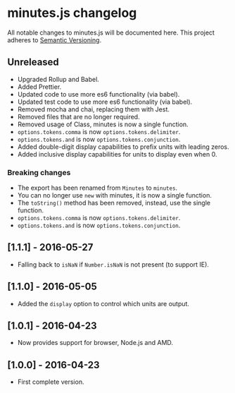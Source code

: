 # minutes.js changelog

All notable changes to minutes.js will be documented here. This project adheres to [Semantic Versioning](http://semver.org/).

## Unreleased

-   Upgraded Rollup and Babel.
-   Added Prettier.
-   Updated code to use more es6 functionality (via babel).
-   Updated test code to use more es6 functionality (via babel).
-   Removed mocha and chai, replacing them with Jest.
-   Removed files that are no longer required.
-   Removed usage of Class, minutes is now a single function.
-   `options.tokens.comma` is now `options.tokens.delimiter`.
-   `options.tokens.and` is now `options.tokens.conjunction`.
-   Added double-digit display capabilities to prefix units with leading zeros.
-   Added inclusive display capabilities for units to display even when 0.

### Breaking changes

-   The export has been renamed from `Minutes` to `minutes`.
-   You can no longer use `new` with minutes, it is now a single function.
-   The `toString()` method has been removed, instead, use the single function.
-   `options.tokens.comma` is now `options.tokens.delimiter`.
-   `options.tokens.and` is now `options.tokens.conjunction`.

## [1.1.1] - 2016-05-27

-   Falling back to `isNaN` if `Number.isNaN` is not present (to support IE).

## [1.1.0] - 2016-05-05

-   Added the `display` option to control which units are output.

## [1.0.1] - 2016-04-23

-   Now provides support for browser, Node.js and AMD.

## [1.0.0] - 2016-04-23

-   First complete version.
